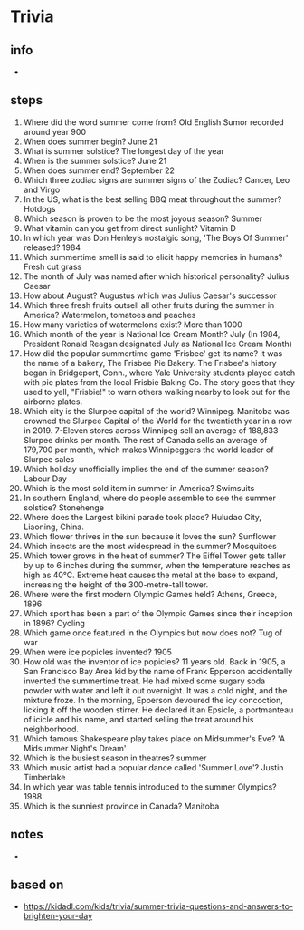 # Trivia  

## info  
* 

## steps  
1. Where did the word summer come from? Old English Sumor recorded around year 900
2. When does summer begin? June 21
3. What is summer solstice? The longest day of the year
4. When is the summer solstice? June 21
5. When does summer end? September 22
6. Which three zodiac signs are summer signs of the Zodiac? Cancer, Leo and Virgo
7. In the US, what is the best selling BBQ meat throughout the summer? Hotdogs
8. Which season is proven to be the most joyous season? Summer
9. What vitamin can you get from direct sunlight? Vitamin D
10. In which year was Don Henley’s nostalgic song, 'The Boys Of Summer' released? 1984
11. Which summertime smell is said to elicit happy memories in humans? Fresh cut grass
12. The month of July was named after which historical personality? Julius Caesar
13. How about August? Augustus which was Julius Caesar's successor
14. Which three fresh fruits outsell all other fruits during the summer in America? Watermelon, tomatoes and peaches
15. How many varieties of watermelons exist? More than 1000
16. Which month of the year is National Ice Cream Month? July (In 1984, President Ronald Reagan designated July as National Ice Cream Month)
17. How did the popular summertime game 'Frisbee' get its name? It was the name of a bakery, The Frisbee Pie Bakery. The Frisbee's history began in Bridgeport, Conn., where Yale University students played catch with pie plates from the local Frisbie Baking Co. The story goes that they used to yell, "Frisbie!" to warn others walking nearby to look out for the airborne plates.
18. Which city is the Slurpee capital of the world? Winnipeg. Manitoba was crowned the Slurpee Capital of the World for the twentieth year in a row in 2019. 7-Eleven stores across Winnipeg sell an average of 188,833 Slurpee drinks per month. The rest of Canada sells an average of 179,700 per month, which makes Winnipeggers the world leader of Slurpee sales
19. Which holiday unofficially implies the end of the summer season?  Labour Day
20. Which is the most sold item in summer in America? Swimsuits
21. In southern England, where do people assemble to see the summer solstice? Stonehenge
22. Where does the Largest bikini parade took place? Huludao City, Liaoning, China.
23. Which flower thrives in the sun because it loves the sun? Sunflower
24. Which insects are the most widespread in the summer? Mosquitoes
25. Which tower grows in the heat of summer? The Eiffel Tower gets taller by up to 6 inches during the summer, when the temperature reaches as high as 40°C. Extreme heat causes the metal at the base to expand, increasing the height of the 300-metre-tall tower. 
26. Where were the first modern Olympic Games held? Athens, Greece, 1896
27. Which sport has been a part of the Olympic Games since their inception in 1896? Cycling
28. Which game once featured in the Olympics but now does not? Tug of war
29. When were ice popicles invented? 1905
30. How old was the inventor of ice popicles? 11 years old. Back in 1905, a San Francisco Bay Area kid by the name of Frank Epperson accidentally invented the summertime treat. He had mixed some sugary soda powder with water and left it out overnight. It was a cold night, and the mixture froze. In the morning, Epperson devoured the icy concoction, licking it off the wooden stirrer. He declared it an Epsicle, a portmanteau of icicle and his name, and started selling the treat around his neighborhood.
31. Which famous Shakespeare play takes place on Midsummer's Eve? 'A Midsummer Night's Dream'
32. Which is the busiest season in theatres? summer
33. Which music artist had a popular dance called 'Summer Love'? Justin Timberlake
34. In which year was table tennis introduced to the summer Olympics? 1988
35. Which is the sunniest province in Canada? Manitoba

## notes  
*  

## based on  
*  https://kidadl.com/kids/trivia/summer-trivia-questions-and-answers-to-brighten-your-day

